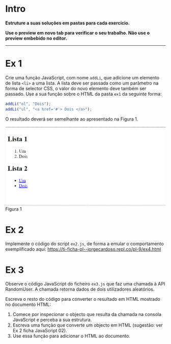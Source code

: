 # Intro


__Estruture a suas soluções em pastas para cada exercício.__

__Use o preview em novo tab para verificar o seu trabalho. Não use o preview embebido no editor.__

--------


# Ex 1
Crie uma função JavaScript, com nome `addLi`, que adicione um elemento de lista `<li>` a uma lista. A lista deve ser passada como um parâmetro na forma de selector CSS, o valor do novo elemento deve também ser passado.
Use a sua função sobre o HTML da pasta `ex1` da seguinte forma:

```javascript
addLi("ol", "Dois");
addLi("ul", "<a href='#'> Dois </a>");
```

O resultado deverá ser semelhante ao apresentado na Figura 1.

![](assets/fig7.png)
Figura 1


# Ex 2
Implemente o código do script `ex2.js`, de forma a emular o comportamento exemplificado aqui: https://ti-ficha-pl--jorgecardoso.repl.co/pl-9/ex4.html



# Ex 3
Observe o código JavaScript do ficheiro `ex3.js` que faz uma chamada à API RandomUser. A chamada retorna dados de dois utilizadores aleatórios.

Escreva o resto do código para converter o resultado em HTML mostrado no documento HTML:
1. Comece por inspecionar o objecto que resulta da chamada na consola JavaScript e perceba a sua estrutura.
2. Escreva uma função que converte um objecto em HTML (sugestão: ver Ex 2 ficha JavaScript 02).
3. Use essa função para adicionar o HTML ao documento.